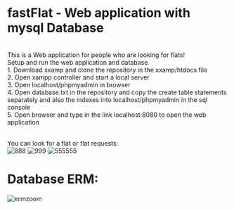 # fastFlat - Web application with mysql Database 
<br>
This is a Web application for people who are looking for flats!
<br>
Setup and run the web application and database<br>
1. Download xxamp and clone the repository in the xxamp/htdocs file<br>
2. Open xampp controller and start a local server<br>
3. Open localhost/phpmyadmin in browser<br>
4. Open database.txt in the repository and copy the create table statements separately and also the indexes into localhost/phpmyadmin in the sql console<br>
5. Open browser and type in the link localhost:8080 to open the web application<br><br>

You can look for a flat or flat requests:<br>
![888](https://github.com/alexcodeberlin/fastFlat/assets/159266599/f2fcf23d-a9bd-41bd-b73b-8c6dba910964)
![999](https://github.com/alexcodeberlin/fastFlat/assets/159266599/6f8cf133-19b0-4e8d-964f-2cf82d95d2f5)
![555555](https://github.com/alexcodeberlin/fastFlat/assets/159266599/1e959c69-06b1-438e-93e3-7afc6f924a65)



   

#    Database ERM:
   ![ermzoom](https://github.com/alexcodeberlin/fastFlat/assets/159266599/295b4ee5-7778-4357-8163-ff69d2e16735)



